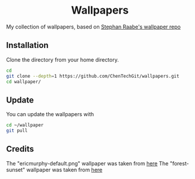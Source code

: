 <h1 align="center">Wallpapers</h1>

My collection of wallpapers, based on [Stephan Raabe's wallpaper repo](https://github.com/mylinuxforwork/wallpaper)

## Installation

Clone the directory from your home directory.

```bash
cd
git clone --depth=1 https://github.com/ChenTechGit/wallpapers.git
cd wallpaper/
```

## Update

You can update the wallpapers with

```bash
cd ~/wallpaper
git pull
```

## Credits
The "ericmurphy-default.png" wallpaper was taken from [here](https://github.com/ericmurphyxyz/dotfiles/blob/master/.local/share/wall.png)
The "forest-sunset" wallpaper was taken from [here](https://wall.alphacoders.com/big.php?i=1348349)
